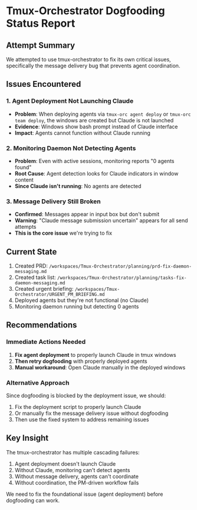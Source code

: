 # Tmux-Orchestrator Dogfooding Status Report

## Attempt Summary
We attempted to use tmux-orchestrator to fix its own critical issues, specifically the message delivery bug that prevents agent coordination.

## Issues Encountered

### 1. Agent Deployment Not Launching Claude
- **Problem**: When deploying agents via `tmux-orc agent deploy` or `tmux-orc team deploy`, the windows are created but Claude is not launched
- **Evidence**: Windows show bash prompt instead of Claude interface
- **Impact**: Agents cannot function without Claude running

### 2. Monitoring Daemon Not Detecting Agents
- **Problem**: Even with active sessions, monitoring reports "0 agents found"
- **Root Cause**: Agent detection looks for Claude indicators in window content
- **Since Claude isn't running**: No agents are detected

### 3. Message Delivery Still Broken
- **Confirmed**: Messages appear in input box but don't submit
- **Warning**: "Claude message submission uncertain" appears for all send attempts
- **This is the core issue** we're trying to fix

## Current State
1. Created PRD: `/workspaces/Tmux-Orchestrator/planning/prd-fix-daemon-messaging.md`
2. Created task list: `/workspaces/Tmux-Orchestrator/planning/tasks-fix-daemon-messaging.md`
3. Created urgent briefing: `/workspaces/Tmux-Orchestrator/URGENT_PM_BRIEFING.md`
4. Deployed agents but they're not functional (no Claude)
5. Monitoring daemon running but detecting 0 agents

## Recommendations

### Immediate Actions Needed
1. **Fix agent deployment** to properly launch Claude in tmux windows
2. **Then retry dogfooding** with properly deployed agents
3. **Manual workaround**: Open Claude manually in the deployed windows

### Alternative Approach
Since dogfooding is blocked by the deployment issue, we should:
1. Fix the deployment script to properly launch Claude
2. Or manually fix the message delivery issue without dogfooding
3. Then use the fixed system to address remaining issues

## Key Insight
The tmux-orchestrator has multiple cascading failures:
1. Agent deployment doesn't launch Claude
2. Without Claude, monitoring can't detect agents
3. Without message delivery, agents can't coordinate
4. Without coordination, the PM-driven workflow fails

We need to fix the foundational issue (agent deployment) before dogfooding can work.

